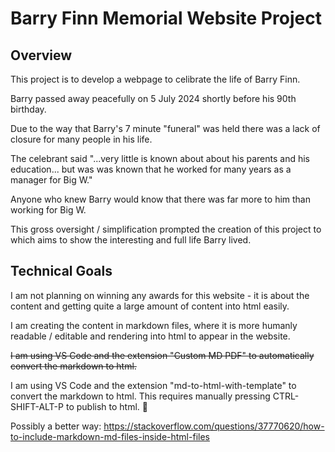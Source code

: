 # Barry Finn Memorial Website Project

## Overview

This project is to develop a webpage to celibrate the life of Barry Finn.

Barry passed away peacefully on 5 July 2024 shortly before his 90th birthday.

Due to the way that Barry's 7 minute "funeral" was held there was a lack of closure for many people in his life.

The celebrant said "...very little is known about about his parents and his education... but was was known that he worked for many years as a manager for Big W."

Anyone who knew Barry would know that there was far more to him than working for Big W.

This gross oversight / simplification prompted the creation of this project to which aims to show the interesting and full life Barry lived.

## Technical Goals

I am not planning on winning any awards for this website - it is about the content and getting quite a large amount of content into html easily.

I am creating the content in markdown files, where it is more humanly readable / editable and rendering into html to appear in the website.

~~I am using VS Code and the extension "Custom MD PDF" to automatically convert the markdown to html.~~

I am using VS Code and the extension "md-to-html-with-template" to  convert the markdown to html.  This requires manually pressing CTRL-SHIFT-ALT-P to publish to html. 🙁

Possibly a better way: <https://stackoverflow.com/questions/37770620/how-to-include-markdown-md-files-inside-html-files>
